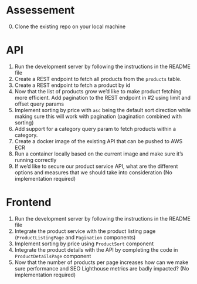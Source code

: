 # Assessement
0. Clone the existing repo on your local machine
# API
1. Run the development server by following the instructions in the README file
2. Create a REST endpoint to fetch all products from the `products` table.
3. Create a REST endpoint to fetch a product by id
4. Now that the list of products grow we’d like to make product fetching more efficient. Add pagination to the REST endpoint in #2 using limit and offset query params
5. Implement sorting by price with `asc` being the default sort direction while making sure this will work with pagination (pagination combined with sorting)
6. Add support for a category query param to fetch products within a category.
7. Create a docker image of the existing API that can be pushed to AWS ECR
8. Run a container locally based on the current image and make sure it’s running correctly
9.  If we’d like to secure our product service API, what are the different options and measures that we should take into consideration (No implementation required)

# Frontend
1. Run the development server by following the instructions in the README file
2. Integrate the product service with the product listing page (`ProductListingPage` and `Pagination` components)
3. Implement sorting by price using `ProductSort` component
4. Integrate the product details with the API by completing the code in `ProductDetailsPage` component
5. Now that the number of products per page increases how can we make sure performance and SEO Lighthouse metrics are badly impacted? (No implementation required)